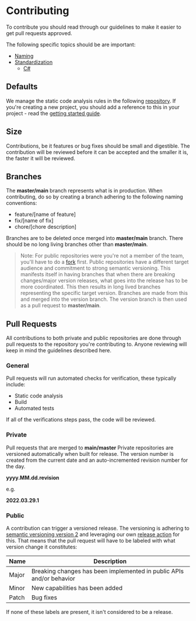 # Contributing

To contribute you should read through our guidelines to make it easier to get pull requests
approved.

The following specific topics should be are important:

* [Naming](./naming.md)
* [Standardization](./standardization.md)
  * [C#](csharp.md)

## Defaults

We manage the static code analysis rules in the following [repository](https://github.com/aksio-system/Defaults).
If you're creating a new project, you should add a reference to this in your project - read the [getting started guide](https://github.com/aksio-system/Defaults#getting-started).

## Size

Contributions, be it features or bug fixes should be small and digestible.
The contribution will be reviewed before it can be accepted and the smaller it is, the faster it will be reviewed.

## Branches

The **master/main** branch represents what is in production.
When contributing, do so by creating a branch adhering to the following naming conventions:

* feature/[name of feature]
* fix/[name of fix]
* chore/[chore description]

Branches are to be deleted once merged into **master/main** branch. There should be no long living branches other than **master/main**.

> Note:
> For public repositories were you're not a member of the team, you'll have to do a [fork](https://docs.github.com/en/get-started/quickstart/fork-a-repo) first.
> Public repositories have a different target audience and commitment to strong semantic versioning. This manifests itself in having branches that when there
> are breaking changes/major version releases, what goes into the release has to be more coordinated. This then results in long lived branches representing the
> specific target version. Branches are made from this and merged into the version branch. The version branch is then used
> as a pull request to **master/main**.

## Pull Requests

All contributions to both private and public repositories are done through pull requests to the repository you're contributing to.
Anyone reviewing will keep in mind the guidelines described here.

### General

Pull requests will run automated checks for verification, these typically include:

* Static code analysis
* Build
* Automated tests

If all of the verifications steps pass, the code will be reviewed.

### Private

Pull requests that are merged to **main/master**
Private repositories are versioned automatically when built for release.
The version number is created from the current date and an auto-incremented revision number for the day.

**yyyy.MM.dd.revision**

e.g.

**2022.03.29.1**

### Public

A contribution can trigger a versioned release. The versioning is adhering to [semantic versioning version 2](https://semver.org)
and leveraging our own [release action](https://github.com/aksio-system/release-action) for this.
That means that the pull request will have to be labeled with what version change it constitutes:

| Name | Description |
| ---- | ----------- |
| Major | Breaking changes has been implemented in public APIs and/or behavior |
| Minor | New capabilities has been added |
| Patch | Bug fixes |

If none of these labels are present, it isn't considered to be a release.
